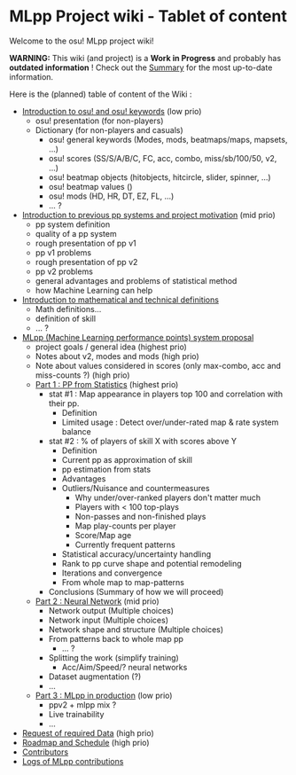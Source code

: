 # MLpp Project wiki - Tablet of content

Welcome to the osu! MLpp project wiki!

**WARNING:** This wiki (and project) is a **Work in Progress** and probably has **outdated information** !
Check out the [Summary](Summary) for the most up-to-date information.

Here is the (planned) table of content of the Wiki :

- [Introduction to osu! and osu! keywords](Intro-osu) (low prio)
    - osu! presentation (for non-players)
    - Dictionary (for non-players and casuals)
        - osu! general keywords (Modes, mods, beatmaps/maps, mapsets, ...)
        - osu! scores (SS/S/A/B/C, FC, acc, combo, miss/sb/100/50, v2, ...)
        - osu! beatmap objects (hitobjects, hitcircle, slider, spinner, ...)
        - osu! beatmap values ()
        - osu! mods (HD, HR, DT, EZ, FL, ...)
        - ... ?
- [Introduction to previous pp systems and project motivation](Intro-pp) (mid prio)
    - pp system definition
    - quality of a pp system
    - rough presentation of pp v1
    - pp v1 problems
    - rough presentation of pp v2
    - pp v2 problems
    - general advantages and problems of statistical method
    - how Machine Learning can help
- [Introduction to mathematical and technical definitions](Intro-tech)
    - Math definitions...
    - definition of skill
    - ... ?
- [MLpp (Machine Learning performance points) system proposal](Proposal)
    - project goals / general idea (highest prio)
    - Notes about v2, modes and mods (high prio)
    - Note about values considered in scores (only max-combo, acc and miss-counts ?) (high prio)
    - [Part 1 : PP from Statistics](Part1-stats) (highest prio)
        - stat #1 : Map appearance in players top 100 and correlation with their pp.
            - Definition
            - Limited usage : Detect over/under-rated map & rate system balance
        - stat #2 : % of players of skill X with scores above Y
            - Definition
            - Current pp as approximation of skill
            - pp estimation from stats
            - Advantages
            - Outliers/Nuisance and countermeasures
                - Why under/over-ranked players don't matter much
                - Players with < 100 top-plays
                - Non-passes and non-finished plays
                - Map play-counts per player
                - Score/Map age
                - Currently frequent patterns
            - Statistical accuracy/uncertainty handling
            - Rank to pp curve shape and potential remodeling
            - Iterations and convergence
            - From whole map to map-patterns
        - Conclusions (Summary of how we will proceed)
    - [Part 2 : Neural Network](Part2-NN) (mid prio)
        - Network output (Multiple choices)
        - Network input (Multiple choices)
        - Network shape and structure (Multiple choices)
        - From patterns back to whole map pp
            - ... ?
        - Splitting the work (simplify training)
            - Acc/Aim/Speed/? neural networks
        - Dataset augmentation (?)
        - ...
    - [Part 3 : MLpp in production](Part3-production) (low prio)
        - ppv2 + mlpp mix ?
        - Live trainability
        - ...
- [Request of required Data](Data-request) (high prio)
- [Roadmap and Schedule](Roadmap) (high prio)
- [Contributors](Contributors)
- [Logs of MLpp contributions](Logs)